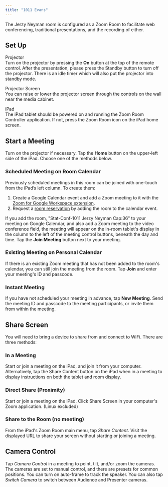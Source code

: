 ```yaml
---
title: "1011 Evans"
---
```

The Jerzy Neyman room is configured as a Zoom Room to facilitate web
conferencing, traditional presentations, and the recording of either.

## Set Up

Projector  
Turn on the projector by pressing the **On** button at the top of the
remote control. After the presentation, please press the Standby button
to turn off the projector. There is an idle timer which will also put
the projector into standby mode.

Projector Screen  
You can raise or lower the projector screen through the controls on the
wall near the media cabinet.

iPad  
The iPad tablet should be powered on and running the Zoom Room
Controller application. If not, press the Zoom Room icon on the iPad
home screen.

## Start a Meeting

Turn on the projector if necessary. Tap the **Home** button on the
upper-left side of the iPad. Choose one of the methods below.

### Scheduled Meeting on Room Calendar

Previously scheduled meetings in this room can be joined with one-touch
from the iPad’s left column. To create them:

1.  Create a Google Calendar event and add a Zoom meeting to it with the
    [Zoom for Google Workspace
    extension](https://workspace.google.com/marketplace/app/zoom_for_google_workspace/364750910244).
1.  Request a [room
    reservation](https://statistics.berkeley.edu/support/reserve-a-room) by adding
    the room to the calendar event.

If you add the room, "Stat-Conf-1011 Jerzy Neyman Cap:36" to your
meeting on Google Calendar, and also add a Zoom meeting to the video
conference field, the meeting will appear on the in-room tablet's
display in the column to the left of the meeting control buttons,
beneath the day and time. Tap the **Join Meeting** button next to your
meeting.

### Existing Meeting on Personal Calendar

If there is an existing Zoom meeting that has not been added to the
room's calendar, you can still join the meeting from the room. Tap
**Join** and enter your meeting's ID and passcode.

### Instant Meeting

If you have not scheduled your meeting in advance, tap **New Meeting**.
Send the meeting ID and passcode to the meeting participants, or invite
them from within the meeting.

## Share Screen

You will need to bring a device to share from and connect to WiFi. There
are three methods:

### In a Meeting

Start or join a meeting on the iPad, and join it from your computer.
Alternatively, tap the Share Content button on the iPad when in a
meeting to display instructions on both the tablet and room display.

### Direct Share (Proximity)

Start or join a meeting on the iPad. Click Share Screen in your computer's
Zoom application. (Linux excluded)

### Share to the Room (no meeting)

From the iPad's Zoom Room main menu, tap *Share Content*. Visit the
displayed URL to share your screen without starting or joining a
meeting.

## Camera Control

Tap *Camera Control* in a meeting to point, tilt, and/or zoom the
cameras. The cameras are set to manual control, and there are presets
for common positions. You can turn on auto-frame to track the speaker.
You can also tap *Switch Camera* to switch between Audience and
Presenter cameras.
